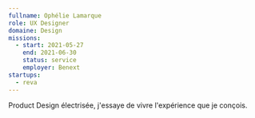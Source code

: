 ```yaml
---
fullname: Ophélie Lamarque
role: UX Designer
domaine: Design
missions:
  - start: 2021-05-27
    end: 2021-06-30
    status: service
    employer: Benext
startups: 
  - reva 
---
```


Product Design électrisée, j'essaye de vivre l'expérience que je conçois.
